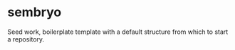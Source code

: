 # sembryo
Seed work, boilerplate template with a default structure from which to start a repository.
